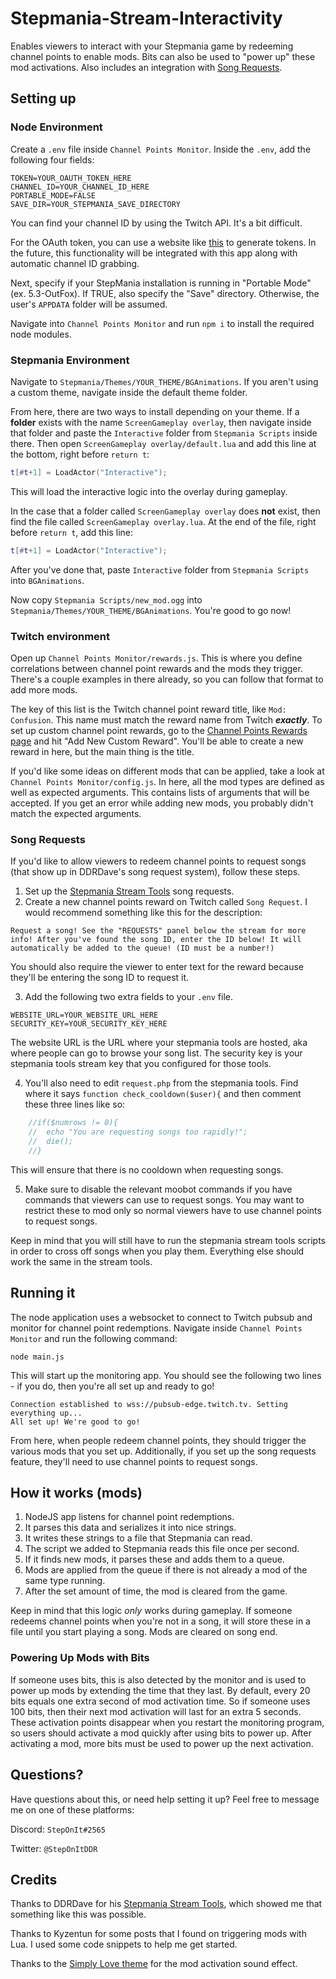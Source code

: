 # Stepmania-Stream-Interactivity
Enables viewers to interact with your Stepmania game by redeeming channel points to enable mods. Bits can also be used to "power up" these mod activations. Also includes an integration with [Song Requests](https://github.com/DaveLinger/Stepmania-Stream-Tools).

## Setting up

### Node Environment
Create a `.env` file inside `Channel Points Monitor`. Inside the `.env`, add the following four fields:
```
TOKEN=YOUR_OAUTH_TOKEN_HERE
CHANNEL_ID=YOUR_CHANNEL_ID_HERE
PORTABLE_MODE=FALSE
SAVE_DIR=YOUR_STEPMANIA_SAVE_DIRECTORY
```
You can find your channel ID by using the Twitch API. It's a bit difficult.

For the OAuth token, you can use a website like [this](https://twitchtokengenerator.com/) to generate tokens. In the future, this
functionality will be integrated with this app along with automatic channel ID grabbing.

Next, specify if your StepMania installation is running in "Portable Mode" (ex. 5.3-OutFox). If TRUE, also specify the "Save" directory. Otherwise, the user's `APPDATA` folder will be assumed.

Navigate into `Channel Points Monitor` and run `npm i` to install the required node modules.

### Stepmania Environment
Navigate to `Stepmania/Themes/YOUR_THEME/BGAnimations`. If you aren't using a custom theme, navigate inside the default theme folder.

From here, there are two ways to install depending on your theme. If a **folder** exists with the name `ScreenGameplay overlay`, then navigate inside that folder and paste the `Interactive` folder from `Stepmania Scripts` inside there. Then open `ScreenGameplay overlay/default.lua` and add this line at the bottom, right before `return t`:
```lua
t[#t+1] = LoadActor("Interactive");
```
This will load the interactive logic into the overlay during gameplay.

In the case that a folder called `ScreenGameplay overlay` does **not** exist, then find the file called `ScreenGameplay overlay.lua`. At the end of the file, right before `return t`, add this line:
```lua
t[#t+1] = LoadActor("Interactive");
```
After you've done that, paste `Interactive` folder from `Stepmania Scripts` into `BGAnimations`.

Now copy `Stepmania Scripts/new_mod.ogg` into `Stepmania/Themes/YOUR_THEME/BGAnimations`. You're good to go now!

### Twitch environment
Open up `Channel Points Monitor/rewards.js`. This is where you define correlations between channel point rewards and the mods they trigger. There's a couple examples in there already, so you can follow that format to add more mods.

The key of this list is the Twitch channel point reward title, like `Mod: Confusion`. This name must match the reward name from Twitch *__exactly__*. To set up custom channel point rewards, go to the [Channel Points Rewards page](https://dashboard.twitch.tv/community/channel-points/rewards) and hit "Add New Custom Reward". You'll be able to create a new reward in here, but the main thing is the title. 

If you'd like some ideas on different mods that can be applied, take a look at `Channel Points Monitor/config.js`. In here, all the mod types are defined as well as expected arguments. This contains lists of arguments that will be accepted. If you get an error while adding new mods, you probably didn't match the expected arguments.

### Song Requests

If you'd like to allow viewers to redeem channel points to request songs (that show up in DDRDave's song request system), follow these steps.

1. Set up the [Stepmania Stream Tools](https://github.com/DaveLinger/Stepmania-Stream-Tools) song requests.
2. Create a new channel points reward on Twitch called `Song Request`. I would recommend something like this for the description:
```
Request a song! See the "REQUESTS" panel below the stream for more info! After you've found the song ID, enter the ID below! It will automatically be added to the queue! (ID must be a number!)
```
You should also require the viewer to enter text for the reward because they'll be entering the song ID to request it.

3. Add the following two extra fields to your `.env` file.
```
WEBSITE_URL=YOUR_WEBSITE_URL_HERE
SECURITY_KEY=YOUR_SECURITY_KEY_HERE
```
The website URL is the URL where your stepmania tools are hosted, aka where people can go to browse your song list. The security key is your stepmania tools stream key that you configured for those tools.

4. You'll also need to edit `request.php` from the stepmania tools. Find where it says `function check_cooldown($user){` and then comment these three lines like so:
```php
	//if($numrows != 0){
	//	echo "You are requesting songs too rapidly!";
	//	die();
	//}
```
This will ensure that there is no cooldown when requesting songs.

5. Make sure to disable the relevant moobot commands if you have commands that viewers can use to request songs. You may want to restrict these to mod only so normal viewers have to use channel points to request songs.

Keep in mind that you will still have to run the stepmania stream tools scripts in order to cross off songs when you play them. Everything else should work the same in the stream tools.

## Running it

The node application uses a websocket to connect to Twitch pubsub and monitor for channel point redemptions. Navigate inside `Channel Points Monitor` and run the following command:
```
node main.js
```
This will start up the monitoring app. You should see the following two lines - if you do, then you're all set up and ready to go!
```
Connection established to wss://pubsub-edge.twitch.tv. Setting everything up...
All set up! We're good to go!
```

From here, when people redeem channel points, they should trigger the various mods that you set up. Additionally, if you set up the song requests feature, they'll need to use channel points to request songs.

## How it works (mods)
1. NodeJS app listens for channel point redemptions.
2. It parses this data and serializes it into nice strings.
3. It writes these strings to a file that Stepmania can read.
4. The script we added to Stepmania reads this file once per second.
5. If it finds new mods, it parses these and adds them to a queue.
6. Mods are applied from the queue if there is not already a mod of the same type running.
7. After the set amount of time, the mod is cleared from the game.

Keep in mind that this logic _only_ works during gameplay. If someone redeems channel points when you're not in a song, it will store these in a file until you start playing a song. Mods are cleared on song end.

### Powering Up Mods with Bits
If someone uses bits, this is also detected by the monitor and is used to power up mods by extending the time that they last. By default, every 20 bits equals one extra second of mod activation time. So if someone uses 100 bits, then their next mod activation will last for an extra 5 seconds. These activation points disappear when you restart the monitoring program, so users should activate a mod quickly after using bits to power up. After activating a mod, more bits must be used to power up the next activation.

## Questions?
Have questions about this, or need help setting it up? Feel free to message me on one of these platforms:

Discord: `StepOnIt#2565`

Twitter: `@StepOnItDDR`

## Credits
Thanks to DDRDave for his [Stepmania Stream Tools](https://github.com/DaveLinger/Stepmania-Stream-Tools), which showed me that something like this was possible.

Thanks to Kyzentun for some posts that I found on triggering mods with Lua. I used some code snippets to help me get started.

Thanks to the [Simply Love theme](https://github.com/quietly-turning/Simply-Love-SM5) for the mod activation sound effect.

